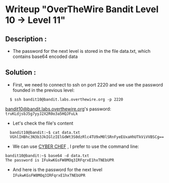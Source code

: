 # Writeup "OverTheWire Bandit Level 10 → Level 11"

## Description : 
- The password for the next level is stored in the file data.txt, which contains base64 encoded data
## Solution :
- First, we need to connect to ssh on port 2220 and we use the password founded in the previous level: 
```
  $ ssh bandit10@bandit.labs.overthewire.org -p 2220
```
bandit10@bandit.labs.overthewire.org's password: `truKLdjsbJ5g7yyJ2X2R0o3a5HQJFuLk`

- Let's check the file's content
```
  bandit10@bandit:~$ cat data.txt
  VGhlIHBhc3N3b3JkIGlzIElGdWt3S0dzRlc4TU9xM0lSRnFyeEUxaHhUTkViVVBSCg==
```

- We can use [CYBER CHEF](https://gchq.github.io/CyberChef/#recipe=From_Base64('A-Za-z0-9%2B/%3D',true)) , I prefer to use the command line:
```
bandit10@bandit:~$ base64 -d data.txt
The password is IFukwKGsFW8MOq3IRFqrxE1hxTNEbUPR
```
- And here is the password for the next level `IFukwKGsFW8MOq3IRFqrxE1hxTNEbUPR`
